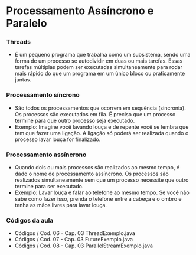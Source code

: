 # Processamento Assíncrono e Paralelo

### Threads

- É um pequeno programa que trabalha como um subsistema, sendo uma forma de um processo se autodividir em duas ou mais tarefas. Essas tarefas múltiplas podem ser executadas simultaneamente para rodar mais rápido do que um programa em um único bloco ou praticamente juntas.

### Processamento síncrono

- São todos os processamentos que ocorrem em sequência (sincronia). Os processos são executados em fila. É preciso que um processo termine para que outro processo seja executado.
- Exemplo: Imagine você lavando louça e de repente você se lembra que tem que fazer uma ligação. A ligação só poderá ser realizada quando o processo lavar louça for finalizado.

### Processamento assíncrono

- Quando dois ou mais processos são realizados ao mesmo tempo, é dado o nome de processamento assíncrono. Os processos são realizados simultaneamente sem que um processo necessite que outro termine para ser executado.
- Exemplo: Lavar louça e falar ao telefone ao mesmo tempo. Se você não sabe como fazer isso, prenda o telefone entre a cabeça e o ombro e tenha as mãos livres para lavar louça.

### Códigos da aula
- Códigos / Cod. 06 - Cap. 03 ThreadExemplo.java
- Códigos / Cod. 07 - Cap. 03 FutureExemplo.java
- Códigos / Cod. 08 - Cap. 03 ParallelStreamExemplo.java